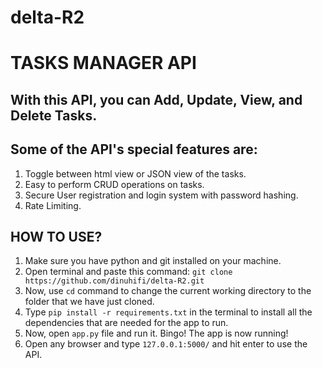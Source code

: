 # delta-R2

# TASKS MANAGER API

## With this API, you can Add, Update, View, and Delete Tasks.
## Some of the API's special features are:
1. Toggle between html view or JSON view of the tasks.
2. Easy to perform CRUD operations on tasks.
3. Secure User registration and login system with password hashing.
4. Rate Limiting.

## HOW TO USE?

1. Make sure you have python and git installed on your machine.
2. Open terminal and paste this command: `git clone https://github.com/dinuhifi/delta-R2.git`
3. Now, use `cd` command to change the current working directory to the folder that we have just cloned.
4. Type `pip install -r requirements.txt` in the terminal to install all the dependencies that are needed for the app to run.
5. Now, open `app.py` file and run it. Bingo! The app is now running!
6. Open any browser and type `127.0.0.1:5000/` and hit enter to use the API.
